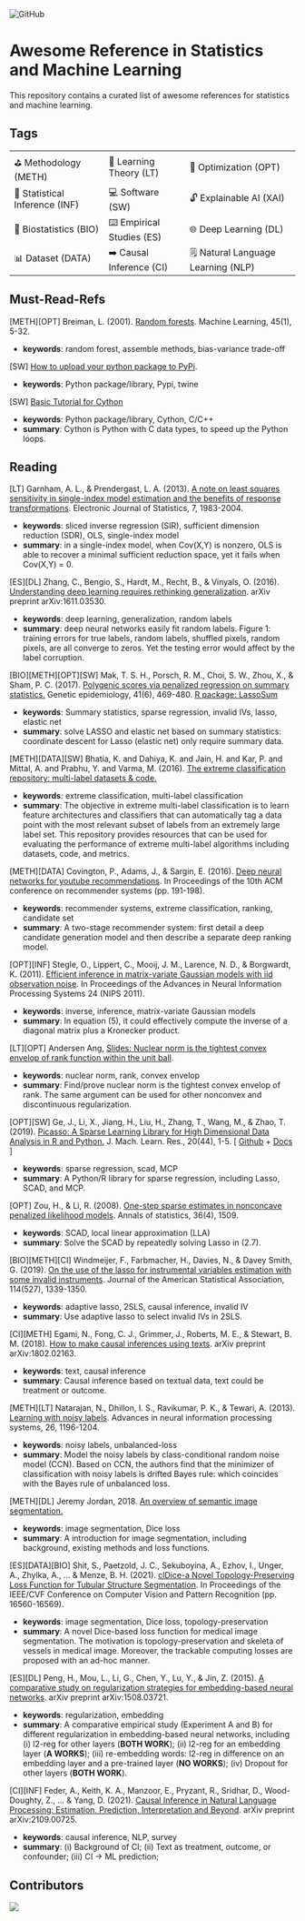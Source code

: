 ![GitHub](https://img.shields.io/badge/License-MIT-lightgrey.svg)

# Awesome Reference in Statistics and Machine Learning

This repository contains a curated list of awesome references for statistics and machine learning.

## Tags

| | | |
|-|-|-|
| :golf: Methodology (METH) | :blue_book: Learning Theory (LT) | :dart: Optimization (OPT) | 
| :mag_right: Statistical Inference (INF) | :computer: Software (SW) | :unlock: Explainable AI (XAI) | 
| :cherries: Biostatistics (BIO) | :keyboard: Empirical Studies (ES) | :globe_with_meridians: Deep Learning (DL) | 
| :bar_chart: Dataset (DATA) | :arrow_right: Causal Inference (CI) | :spiral_notepad: Natural Language Learning (NLP) | 

## Must-Read-Refs

[METH][OPT] Breiman, L. (2001). [Random forests](https://link.springer.com/article/10.1023/A:1010933404324). Machine Learning, 45(1), 5-32.

- **keywords**: random forest, assemble methods, bias-variance trade-off

[SW] [How to upload your python package to PyPi](https://medium.com/@joel.barmettler/how-to-upload-your-python-package-to-pypi-65edc5fe9c56).

- **keywords**: Python package/library, Pypi, twine

[SW] [Basic Tutorial for Cython](https://cython.readthedocs.io/en/latest/src/tutorial/cython_tutorial.html)

- **keywords**: Python package/library, Cython, C/C++
- **summary**: Cython is Python with C data types, to speed up the Python loops.

## Reading

[LT] Garnham, A. L., & Prendergast, L. A. (2013). [A note on least squares sensitivity in single-index model estimation and the benefits of response transformations](https://projecteuclid.org/journals/electronic-journal-of-statistics/volume-7/issue-none/A-note-on-least-squares-sensitivity-in-single-index-model/10.1214/13-EJS831.full). Electronic Journal of Statistics, 7, 1983-2004.

- **keywords**: sliced inverse regression (SIR), sufficient dimension reduction (SDR), OLS, single-index model
- **summary**: in a single-index model, when Cov(X,Y) is nonzero, OLS is able to recover a minimal sufficient reduction space, yet it fails when Cov(X,Y) = 0.

[ES][DL] Zhang, C., Bengio, S., Hardt, M., Recht, B., & Vinyals, O. (2016). [Understanding deep learning requires rethinking generalization](https://arxiv.org/pdf/1611.03530.pdf). arXiv preprint arXiv:1611.03530.

- **keywords**: deep learning, generalization, random labels
- **summary**: deep neural networks easily fit random labels. Figure 1: training errors for true labels, random labels, shuffled pixels, random pixels, are all converge to zeros. Yet the testing error would affect by the label corruption.

[BIO][METH][OPT][SW] Mak, T. S. H., Porsch, R. M., Choi, S. W., Zhou, X., & Sham, P. C. (2017). [Polygenic scores via penalized regression on summary statistics.](https://onlinelibrary.wiley.com/doi/epdf/10.1002/gepi.22050) Genetic epidemiology, 41(6), 469-480. [R package: LassoSum](https://github.com/tshmak/lassosum)

- **keywords**: Summary statistics, sparse regression, invalid IVs, lasso, elastic net
- **summary**: solve LASSO and elastic net based on summary statistics: coordinate descent for Lasso (elastic net) only require summary data.

[METH][DATA][SW] Bhatia, K. and Dahiya, K. and Jain, H. and Kar, P. and Mittal, A. and Prabhu, Y. and Varma, M. (2016). [The extreme classification repository: multi-label datasets & code.](http://manikvarma.org/downloads/XC/XMLRepository.html)

- **keywords**: extreme classification, multi-label classification
- **summary**: The objective in extreme multi-label classification is to learn feature architectures and classifiers that can automatically tag a data point with the most relevant subset of labels from an extremely large label set. This repository provides resources that can be used for evaluating the performance of extreme multi-label algorithms including datasets, code, and metrics.

[METH][DATA] Covington, P., Adams, J., & Sargin, E. (2016). [Deep neural networks for youtube recommendations](https://static.googleusercontent.com/media/research.google.com/en//pubs/archive/45530.pdf). In Proceedings of the 10th ACM conference on recommender systems (pp. 191-198).

- **keywords**: recommender systems, extreme classification, ranking, candidate set
- **summary**: A two-stage recommender system: first detail a deep candidate generation model and then describe a separate deep ranking model.

[OPT][INF] Stegle, O., Lippert, C., Mooij, J. M., Larence, N. D., & Borgwardt, K. (2011). [Efficient inference in matrix-variate Gaussian models with iid observation noise](https://proceedings.neurips.cc/paper/2011/file/a732804c8566fc8f498947ea59a841f8-Paper.pdf). In Proceedings of the Advances in Neural Information Processing Systems 24 (NIPS 2011).

- **keywords**: inverse, inference, matrix-variate Gaussian models
- **summary**: In equation (5), it could effectively compute the inverse of a diagonal matrix plus a Kronecker product.

[LT][OPT] Andersen Ang, [Slides: Nuclear norm is the tightest convex envelop of rank function within the unit ball](https://angms.science/doc/LA/NuclearNorm_cvxEnv_rank.pdf). 

- **keywords**: nuclear norm, rank, convex envelop
- **summary**: Find/prove nuclear norm is the tightest convex envelop of rank. The same argument can be used for other nonconvex and discontinuous regularization.

[OPT][SW] Ge, J., Li, X., Jiang, H., Liu, H., Zhang, T., Wang, M., & Zhao, T. (2019). [Picasso: A Sparse Learning Library for High Dimensional Data Analysis in R and Python.](https://www.jmlr.org/papers/volume20/17-722/17-722.pdf) J. Mach. Learn. Res., 20(44), 1-5. [ [Github](https://github.com/jasonge27/picasso) + [Docs](https://hmjianggatech.github.io/picasso/index.html) ]

- **keywords**: sparse regression, scad, MCP
- **summary**: A Python/R library for sparse regression, including Lasso, SCAD, and MCP.

[OPT] Zou, H., & Li, R. (2008). [One-step sparse estimates in nonconcave penalized likelihood models](https://arxiv.org/pdf/0808.1012.pdf). Annals of statistics, 36(4), 1509.

- **keywords**: SCAD, local linear approximation (LLA)
- **summary**: Solve the SCAD by repeatedly solving Lasso in (2.7).

[BIO][METH][CI] Windmeijer, F., Farbmacher, H., Davies, N., & Davey Smith, G. (2019). [On the use of the lasso for instrumental variables estimation with some invalid instruments](https://www.tandfonline.com/doi/full/10.1080/01621459.2018.1498346). Journal of the American Statistical Association, 114(527), 1339-1350.

- **keywords**: adaptive lasso, 2SLS, causal inference, invalid IV
- **summary**: Use adaptive lasso to select invalid IVs in 2SLS.

[CI][METH] Egami, N., Fong, C. J., Grimmer, J., Roberts, M. E., & Stewart, B. M. (2018). [How to make causal inferences using texts](https://scholar.princeton.edu/sites/default/files/bstewart/files/ais.pdf). arXiv preprint arXiv:1802.02163.

- **keywords**: text, causal inference
- **summary**: Causal inference based on textual data, text could be treatment or outcome.

[METH][LT] Natarajan, N., Dhillon, I. S., Ravikumar, P. K., & Tewari, A. (2013). [Learning with noisy labels](https://papers.nips.cc/paper/2013/file/3871bd64012152bfb53fdf04b401193f-Paper.pdf). Advances in neural information processing systems, 26, 1196-1204.

- **keywords**: noisy labels, unbalanced-loss
- **summary**: Model the noisy labels by class-conditional random noise model (CCN). Based on CCN, the authors find that the minimizer of classification with noisy labels is drifted Bayes rule: which coincides with the Bayes rule of unbalanced loss.

[METH][DL] Jeremy Jordan, 2018. [An overview of semantic image segmentation.](https://www.jeremyjordan.me/semantic-segmentation/#loss) 

- **keywords**: image segmentation, Dice loss
- **summary**: A introduction for image segmentation, including background, existing methods and loss functions. 

[ES][DATA][BIO] Shit, S., Paetzold, J. C., Sekuboyina, A., Ezhov, I., Unger, A., Zhylka, A., ... & Menze, B. H. (2021). [clDice-a Novel Topology-Preserving Loss Function for Tubular Structure Segmentation](https://arxiv.org/pdf/2003.07311.pdf). In Proceedings of the IEEE/CVF Conference on Computer Vision and Pattern Recognition (pp. 16560-16569).

- **keywords**: image segmentation, Dice loss, topology-preservation
- **summary**: A novel Dice-based loss function for medical image segmentation. The motivation is topology-preservation and skeleta of vessels in medical image. Moreover, the trackable computing losses are proposed with an ad-hoc manner. 

[ES][DL] Peng, H., Mou, L., Li, G., Chen, Y., Lu, Y., & Jin, Z. (2015). [A comparative study on regularization strategies for embedding-based neural networks](https://aclanthology.org/D15-1252.pdf). arXiv preprint arXiv:1508.03721.

- **keywords**: regularization, embedding
- **summary**: A comparative empirical study (Experiment A and B) for different regularization in embedding-based neural networks, including (i) l2-reg for other layers (**BOTH WORK**); (ii) l2-reg for an embedding layer (**A WORKS**); (iii) re-embedding words: l2-reg in difference on an embedding layer and a pre-trained layer (**NO WORKS**); (iv) Dropout for other layers (**BOTH WORK**). 

[CI][INF] Feder, A., Keith, K. A., Manzoor, E., Pryzant, R., Sridhar, D., Wood-Doughty, Z., ... & Yang, D. (2021). [Causal Inference in Natural Language Processing: Estimation, Prediction, Interpretation and Beyond](https://arxiv.org/pdf/2109.00725.pdf). arXiv preprint arXiv:2109.00725.

- **keywords**: causal inference, NLP, survey
- **summary**: (i) Background of CI; (ii) Text as treatment, outcome, or confounder; (iii) CI -> ML prediction;


## Contributors
<a href = "https://github.com/StatML-Reading/awesome-statml/graphs/contributors">
  <img src = "https://contrib.rocks/image?repo=StatML-Reading/awesome-statml"/>
</a>
